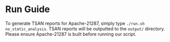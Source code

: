 # Run Guide
To generate TSAN reports for Apache-21287, simply type `./run.sh no_static_analysis`.  TSAN reports will be outputted to the `output/` directory.  Please ensure Apache-21287 is built before running our script.
